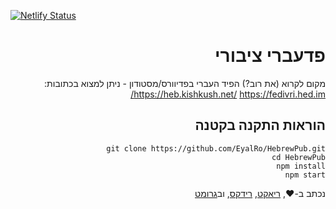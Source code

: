 
[![Netlify Status](https://api.netlify.com/api/v1/badges/69031416-8130-4206-ba7e-a62a8ce45ff4/deploy-status)](https://app.netlify.com/sites/hebrewpub/deploys)
<div  dir="rtl">

# פדעברי ציבורי
מקום לקרוא (את רוב?) הפיד העברי בפדיוורס/מסטודון - ניתן למצוא בכתובות:
https://heb.kishkush.net/
https://fedivri.hed.im/

## הוראות התקנה בקטנה
```
git clone https://github.com/EyalRo/HebrewPub.git
cd HebrewPub
npm install
npm start
```

נכתב ב-❤️, [ריאקט](https://reactjs.org/), [רידקס](https://react-redux.js.org/), וב[גרומט](https://v2.grommet.io/)

</div>
